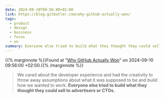 ```yaml
---
date: 2024-09-10T09:56:00+02:00
link: https://blog.gitbutler.com/why-github-actually-won/
tags:
  - product
  - design
  - business
  - focus
  - ux
summary: Everyone else tried to build what they thought they could sell to advertisers or CTOs.
---
```

{{% marginnote %}}Found at "[Why GitHub Actually Won](https://web.archive.org/web/20240910095600/https://blog.gitbutler.com/why-github-actually-won/)" on 2024-09-10 09:56:00 +02:00.{{% /marginnote %}}

> We cared about the developer experience and had the creativity to throw away assumptions about what it was supposed to be and build how we wanted to work. **Everyone else tried to build what they thought they could sell to advertisers or CTOs.**